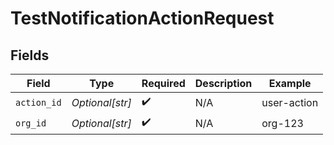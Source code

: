 # TestNotificationActionRequest


## Fields

| Field              | Type               | Required           | Description        | Example            |
| ------------------ | ------------------ | ------------------ | ------------------ | ------------------ |
| `action_id`        | *Optional[str]*    | :heavy_check_mark: | N/A                | user-action        |
| `org_id`           | *Optional[str]*    | :heavy_check_mark: | N/A                | org-123            |